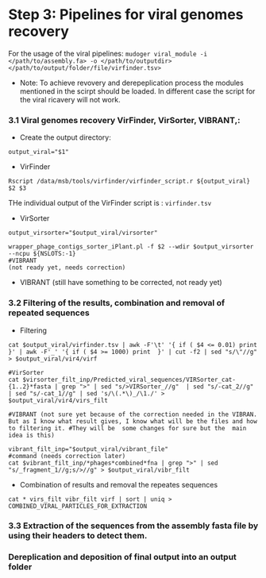 
# Step 3: Pipelines for viral genomes recovery


For the usage of the viral pipelines: ```mudoger viral_module -i </path/to/assembly.fa> -o </path/to/outputdir>  </path/to/output/folder/file/virfinder.tsv> ``` 

* Note: To achieve revovery and derepeplication process the modules mentioned in the scirpt should be loaded. In different case the script for the viral ricavery will not work.

### 3.1 Viral genomes recovery **VirFinder**, **VirSorter**, **VIBRANT**,:

* Create the output directory:
```mkdir $1
output_viral="$1" 
``` 
* VirFinder

```
Rscript /data/msb/tools/virfinder/virfinder_script.r ${output_viral} $2 $3
```
THe individual output of the VirFinder script is : ```virfinder.tsv```

* VirSorter 

```
output_virsorter="$output_viral/virsorter"

wrapper_phage_contigs_sorter_iPlant.pl -f $2 --wdir $output_virsorter --ncpu ${NSLOTS:-1}
#VIBRANT 
(not ready yet, needs correction)
```
* VIBRANT (still have something to be corrected, not ready yet)

### 3.2 Filtering of the results, combination and removal of repeated sequences 

* Filtering 
```#VirFinder
cat $output_viral/virfinder.tsv | awk -F'\t' '{ if ( $4 <= 0.01) print }' | awk -F'_' '{ if ( $4 >= 1000) print  }' | cut -f2 | sed "s/\"//g" > $output_viral/vir4/virf

#VirSorter
cat $virsorter_filt_inp/Predicted_viral_sequences/VIRSorter_cat-{1..2}*fasta | grep ">" | sed "s/>VIRSorter_//g"  | sed "s/-cat_2//g" | sed "s/-cat_1//g" | sed 's/\(.*\)_/\1./' > $output_viral/vir4/virs_filt

#VIBRANT (not sure yet because of the correction needed in the VIBRAN. But as I know what result gives, I know what will be the files and how to filtering it. #They will be  some changes for sure but the  main idea is this)

vibrant_filt_inp="$output_viral/vibrant_file"
#command (needs correction later)
cat $vibrant_filt_inp/*phages*combined*fna | grep ">" | sed "s/_fragment_1//g;s/>//g" > $output_viral/vibr_filt 
```
* Combination of results and removal the repeates sequences
``` cd $output_viral/vir4
cat * virs_filt vibr_filt virf | sort | uniq > COMBINED_VIRAL_PARTICLES_FOR_EXTRACTION
```
### 3.3 Extraction of the sequences from the assembly fasta file by using their headers to detect them. 

### Dereplication and deposition of final output into an output folder



